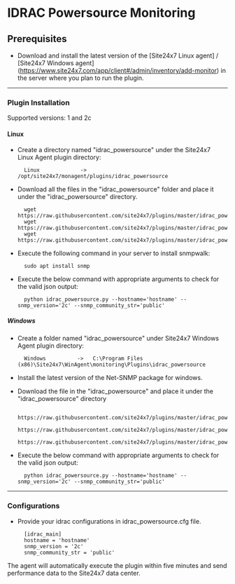 # IDRAC Powersource Monitoring
                                                                                              
## Prerequisites

- Download and install the latest version of the [Site24x7 Linux agent] / [Site24x7 Windows agent] (https://www.site24x7.com/app/client#/admin/inventory/add-monitor) in the server where you plan to run the plugin.
---

### Plugin Installation  

Supported versions: 1 and 2c

#### Linux

- Create a directory named "idrac_powersource" under the Site24x7 Linux Agent plugin directory: 

		Linux             ->   /opt/site24x7/monagent/plugins/idrac_powersource
      
- Download all the files in the "idrac_powersource" folder and place it under the "idrac_powersource" directory.

		wget https://raw.githubusercontent.com/site24x7/plugins/master/idrac_powersource/idrac_powersource.py
		wget https://raw.githubusercontent.com/site24x7/plugins/master/idrac_powersource/idrac_powersource.cfg
		wget https://raw.githubusercontent.com/site24x7/plugins/master/idrac_powersource/SNMPUtil.py

- Execute the following command in your server to install snmpwalk: 

		sudo apt install snmp

- Execute the below command with appropriate arguments to check for the valid json output:

		python idrac_powersource.py --hostname='hostname' --snmp_version='2c' --snmp_community_str='public'

##### Windows 

- Create a folder named "idrac_powersource" under Site24x7 Windows Agent plugin directory: 

		Windows          ->   C:\Program Files (x86)\Site24x7\WinAgent\monitoring\Plugins\idrac_powersource
		
- Install the latest version of the Net-SNMP package for windows.
		
- Download the file in the "idrac_powersource" and place it under the "idrac_powersource" directory
  
		https://raw.githubusercontent.com/site24x7/plugins/master/idrac_powersource/idrac_powersource.py
		https://raw.githubusercontent.com/site24x7/plugins/master/idrac_powersource/idrac_powersource.cfg
		https://raw.githubusercontent.com/site24x7/plugins/master/idrac_powersource/SNMPUtil.py
		
- Execute the below command with appropriate arguments to check for the valid json output:

		python idrac_powersource.py --hostname='hostname' --snmp_version='2c' --snmp_community_str='public'
---

### Configurations

- Provide your idrac configurations in idrac_powersource.cfg file.

		[idrac_main]
		hostname = 'hostname'
		snmp_version = '2c' 
		snmp_community_str = 'public'
		
The agent will automatically execute the plugin within five minutes and send performance data to the Site24x7 data center.





